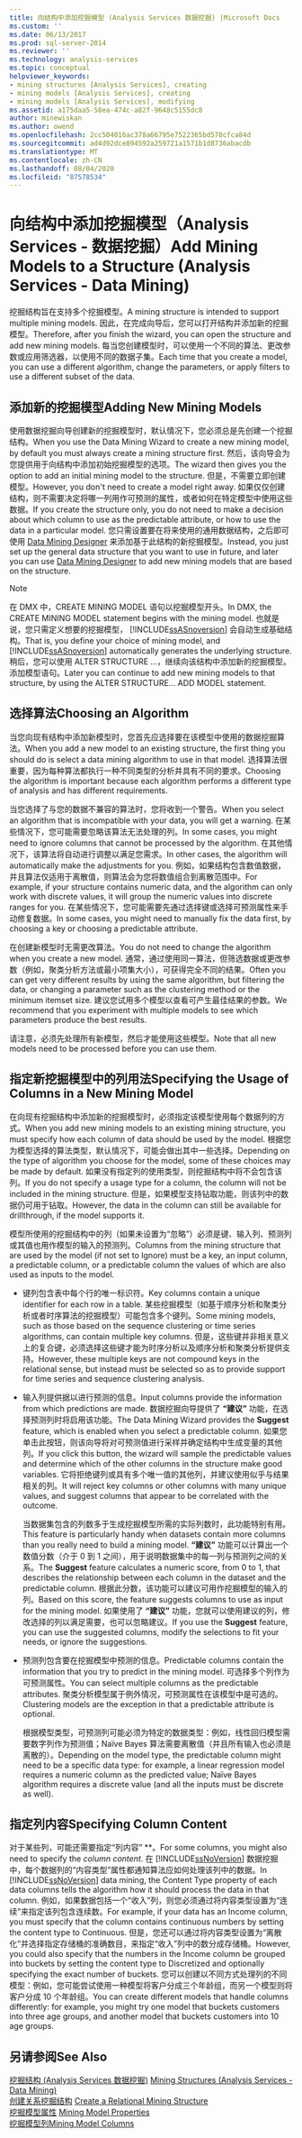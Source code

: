 ```yaml
---
title: 向结构中添加挖掘模型 (Analysis Services 数据挖掘) |Microsoft Docs
ms.custom: ''
ms.date: 06/13/2017
ms.prod: sql-server-2014
ms.reviewer: ''
ms.technology: analysis-services
ms.topic: conceptual
helpviewer_keywords:
- mining structures [Analysis Services], creating
- mining models [Analysis Services], creating
- mining models [Analysis Services], modifying
ms.assetid: a175daa5-58ea-474c-a82f-9648c5155dc8
author: minewiskan
ms.author: owend
ms.openlocfilehash: 2cc504016ac378a66795e7522365bd570cfca84d
ms.sourcegitcommit: ad4d92dce894592a259721a1571b1d8736abacdb
ms.translationtype: MT
ms.contentlocale: zh-CN
ms.lasthandoff: 08/04/2020
ms.locfileid: "87578534"
---
```

# <a name="add-mining-models-to-a-structure-analysis-services---data-mining"></a><span data-ttu-id="9e8f3-102">向结构中添加挖掘模型（Analysis Services - 数据挖掘）</span><span class="sxs-lookup"><span data-stu-id="9e8f3-102">Add Mining Models to a Structure (Analysis Services - Data Mining)</span></span>
  <span data-ttu-id="9e8f3-103">挖掘结构旨在支持多个挖掘模型。</span><span class="sxs-lookup"><span data-stu-id="9e8f3-103">A mining structure is intended to support multiple mining models.</span></span> <span data-ttu-id="9e8f3-104">因此，在完成向导后，您可以打开结构并添加新的挖掘模型。</span><span class="sxs-lookup"><span data-stu-id="9e8f3-104">Therefore, after you finish the wizard, you can open the structure and add new mining models.</span></span> <span data-ttu-id="9e8f3-105">每当您创建模型时，可以使用一个不同的算法、更改参数或应用筛选器，以使用不同的数据子集。</span><span class="sxs-lookup"><span data-stu-id="9e8f3-105">Each time that you create a model, you can use a different algorithm, change the parameters, or apply filters to use a different subset of the data.</span></span>  
  
## <a name="adding-new-mining-models"></a><span data-ttu-id="9e8f3-106">添加新的挖掘模型</span><span class="sxs-lookup"><span data-stu-id="9e8f3-106">Adding New Mining Models</span></span>  
 <span data-ttu-id="9e8f3-107">使用数据挖掘向导创建新的挖掘模型时，默认情况下，您必须总是先创建一个挖掘结构。</span><span class="sxs-lookup"><span data-stu-id="9e8f3-107">When you use the Data Mining Wizard to create a new mining model, by default you must always create a mining structure first.</span></span> <span data-ttu-id="9e8f3-108">然后，该向导会为您提供用于向结构中添加初始挖掘模型的选项。</span><span class="sxs-lookup"><span data-stu-id="9e8f3-108">The wizard then gives you the option to add an initial mining model to the structure.</span></span> <span data-ttu-id="9e8f3-109">但是，不需要立即创建模型。</span><span class="sxs-lookup"><span data-stu-id="9e8f3-109">However, you don't need to create a model right away.</span></span> <span data-ttu-id="9e8f3-110">如果仅仅创建结构，则不需要决定将哪一列用作可预测的属性，或者如何在特定模型中使用这些数据。</span><span class="sxs-lookup"><span data-stu-id="9e8f3-110">If you create the structure only, you do not need to make a decision about which column to use as the predictable attribute, or how to use the data in a particular model.</span></span> <span data-ttu-id="9e8f3-111">您只需设置要在将来使用的通用数据结构，之后即可使用 [Data Mining Designer](data-mining-designer.md) 来添加基于此结构的新挖掘模型。</span><span class="sxs-lookup"><span data-stu-id="9e8f3-111">Instead, you just set up the general data structure that you want to use in future, and later you can use [Data Mining Designer](data-mining-designer.md) to add new mining models that are based on the structure.</span></span>  
  
> [!NOTE]  
>  <span data-ttu-id="9e8f3-112">在 DMX 中，CREATE MINING MODEL 语句以挖掘模型开头。</span><span class="sxs-lookup"><span data-stu-id="9e8f3-112">In DMX, the CREATE MINING MODEL statement  begins with the mining model.</span></span> <span data-ttu-id="9e8f3-113">也就是说，您只需定义想要的挖掘模型， [!INCLUDE[ssASnoversion](../../includes/ssasnoversion-md.md)] 会自动生成基础结构。</span><span class="sxs-lookup"><span data-stu-id="9e8f3-113">That is, you define your choice of mining model, and [!INCLUDE[ssASnoversion](../../includes/ssasnoversion-md.md)] automatically generates the underlying structure.</span></span> <span data-ttu-id="9e8f3-114">稍后，您可以使用 ALTER STRUCTURE ...，继续向该结构中添加新的挖掘模型。添加模型语句。</span><span class="sxs-lookup"><span data-stu-id="9e8f3-114">Later you can continue to add new mining models to that structure, by using the ALTER STRUCTURE... ADD MODEL statement.</span></span>  
  
## <a name="choosing-an-algorithm"></a><span data-ttu-id="9e8f3-115">选择算法</span><span class="sxs-lookup"><span data-stu-id="9e8f3-115">Choosing an Algorithm</span></span>  
 <span data-ttu-id="9e8f3-116">当您向现有结构中添加新模型时，您首先应选择要在该模型中使用的数据挖掘算法。</span><span class="sxs-lookup"><span data-stu-id="9e8f3-116">When you add a new model to an existing structure, the first thing you should do is select a data mining algorithm to use in that model.</span></span> <span data-ttu-id="9e8f3-117">选择算法很重要，因为每种算法都执行一种不同类型的分析并具有不同的要求。</span><span class="sxs-lookup"><span data-stu-id="9e8f3-117">Choosing the algorithm is important because each algorithm performs a different type of analysis and has different requirements.</span></span>  
  
 <span data-ttu-id="9e8f3-118">当您选择了与您的数据不兼容的算法时，您将收到一个警告。</span><span class="sxs-lookup"><span data-stu-id="9e8f3-118">When you select an algorithm that is incompatible with your data, you will get a warning.</span></span> <span data-ttu-id="9e8f3-119">在某些情况下，您可能需要忽略该算法无法处理的列。</span><span class="sxs-lookup"><span data-stu-id="9e8f3-119">In some cases, you might need to ignore columns that cannot be processed by the algorithm.</span></span> <span data-ttu-id="9e8f3-120">在其他情况下，该算法将自动进行调整以满足您需求。</span><span class="sxs-lookup"><span data-stu-id="9e8f3-120">In other cases, the algorithm will automatically make the adjustments for you.</span></span> <span data-ttu-id="9e8f3-121">例如，如果结构包含数值数据，并且算法仅适用于离散值，则算法会为您将数值组合到离散范围中。</span><span class="sxs-lookup"><span data-stu-id="9e8f3-121">For example, if your structure contains numeric data, and the algorithm can only work with discrete values, it will group the numeric values into discrete ranges for you.</span></span> <span data-ttu-id="9e8f3-122">在某些情况下，您可能需要先通过选择键或选择可预测属性来手动修复数据。</span><span class="sxs-lookup"><span data-stu-id="9e8f3-122">In some cases, you might need to manually fix the data first, by choosing a key or choosing a predictable attribute.</span></span>  
  
 <span data-ttu-id="9e8f3-123">在创建新模型时无需更改算法。</span><span class="sxs-lookup"><span data-stu-id="9e8f3-123">You do not need to change the algorithm when you create a new model.</span></span> <span data-ttu-id="9e8f3-124">通常，通过使用同一算法，但筛选数据或更改参数（例如，聚类分析方法或最小项集大小），可获得完全不同的结果。</span><span class="sxs-lookup"><span data-stu-id="9e8f3-124">Often you can get very different results by using the same algorithm, but filtering the data, or changing a parameter such as the clustering method or the minimum itemset size.</span></span> <span data-ttu-id="9e8f3-125">建议您试用多个模型以查看可产生最佳结果的参数。</span><span class="sxs-lookup"><span data-stu-id="9e8f3-125">We recommend that you experiment with multiple models to see which parameters produce the best results.</span></span>  
  
 <span data-ttu-id="9e8f3-126">请注意，必须先处理所有新模型，然后才能使用这些模型。</span><span class="sxs-lookup"><span data-stu-id="9e8f3-126">Note that all new models need to be processed before you can use them.</span></span>  
  
## <a name="specifying-the-usage-of-columns-in-a-new-mining-model"></a><span data-ttu-id="9e8f3-127">指定新挖掘模型中的列用法</span><span class="sxs-lookup"><span data-stu-id="9e8f3-127">Specifying the Usage of Columns in a New Mining Model</span></span>  
 <span data-ttu-id="9e8f3-128">在向现有挖掘结构中添加新的挖掘模型时，必须指定该模型使用每个数据列的方式。</span><span class="sxs-lookup"><span data-stu-id="9e8f3-128">When you add new mining models to an existing mining structure, you must specify how each column of data should be used by the model.</span></span> <span data-ttu-id="9e8f3-129">根据您为模型选择的算法类型，默认情况下，可能会做出其中一些选择。</span><span class="sxs-lookup"><span data-stu-id="9e8f3-129">Depending on the type of algorithm you choose for the model, some of these choices may be made by default.</span></span> <span data-ttu-id="9e8f3-130">如果没有指定列的使用类型，则挖掘结构中将不会包含该列。</span><span class="sxs-lookup"><span data-stu-id="9e8f3-130">If you do not specify a usage type for a column, the column will not be included in the mining structure.</span></span> <span data-ttu-id="9e8f3-131">但是，如果模型支持钻取功能，则该列中的数据仍可用于钻取。</span><span class="sxs-lookup"><span data-stu-id="9e8f3-131">However, the data in the column can still be available for drillthrough, if the model supports it.</span></span>  
  
 <span data-ttu-id="9e8f3-132">模型所使用的挖掘结构中的列（如果未设置为“忽略”）必须是键、输入列、预测列或其值也用作模型的输入的预测列。</span><span class="sxs-lookup"><span data-stu-id="9e8f3-132">Columns from the mining structure that are used by the model (if not set to Ignore) must be a key, an input column, a predictable column, or a predictable column the values of which are also used as inputs to the model.</span></span>  
  
-   <span data-ttu-id="9e8f3-133">键列包含表中每个行的唯一标识符。</span><span class="sxs-lookup"><span data-stu-id="9e8f3-133">Key columns contain a unique identifier for each row in a table.</span></span> <span data-ttu-id="9e8f3-134">某些挖掘模型（如基于顺序分析和聚类分析或者时序算法的挖掘模型）可能包含多个键列。</span><span class="sxs-lookup"><span data-stu-id="9e8f3-134">Some mining models, such as those based on the sequence clustering or time series algorithms, can contain multiple key columns.</span></span> <span data-ttu-id="9e8f3-135">但是，这些键并非相关意义上的复合键，必须选择这些键才能为时序分析以及顺序分析和聚类分析提供支持。</span><span class="sxs-lookup"><span data-stu-id="9e8f3-135">However, these multiple keys are not compound keys in the relational sense, but instead must be selected so as to provide support for time series and sequence clustering analysis.</span></span>  
  
-   <span data-ttu-id="9e8f3-136">输入列提供据以进行预测的信息。</span><span class="sxs-lookup"><span data-stu-id="9e8f3-136">Input columns provide the information from which predictions are made.</span></span> <span data-ttu-id="9e8f3-137">数据挖掘向导提供了 **“建议”** 功能，在选择预测列时将启用该功能。</span><span class="sxs-lookup"><span data-stu-id="9e8f3-137">The Data Mining Wizard provides the **Suggest** feature, which is enabled when you select a predictable column.</span></span> <span data-ttu-id="9e8f3-138">如果您单击此按钮，则该向导将对可预测值进行采样并确定结构中生成变量的其他列。</span><span class="sxs-lookup"><span data-stu-id="9e8f3-138">If you click this button, the wizard will sample the predictable values and determine which of the other columns in the structure make good variables.</span></span> <span data-ttu-id="9e8f3-139">它将拒绝键列或具有多个唯一值的其他列，并建议使用似乎与结果相关的列。</span><span class="sxs-lookup"><span data-stu-id="9e8f3-139">It will reject key columns or other columns with many unique values, and suggest columns that appear to be correlated with the outcome.</span></span>  
  
     <span data-ttu-id="9e8f3-140">当数据集包含的列数多于生成挖掘模型所需的实际列数时，此功能特别有用。</span><span class="sxs-lookup"><span data-stu-id="9e8f3-140">This feature is particularly handy when datasets contain more columns than you really need to build a mining model.</span></span> <span data-ttu-id="9e8f3-141">**“建议”** 功能可以计算出一个数值分数（介于 0 到 1 之间），用于说明数据集中的每一列与预测列之间的关系。</span><span class="sxs-lookup"><span data-stu-id="9e8f3-141">The **Suggest** feature calculates a numeric score, from 0 to 1, that describes the relationship between each column in the dataset and the predictable column.</span></span> <span data-ttu-id="9e8f3-142">根据此分数，该功能可以建议可用作挖掘模型的输入的列。</span><span class="sxs-lookup"><span data-stu-id="9e8f3-142">Based on this score, the feature suggests columns to use as input for the mining model.</span></span> <span data-ttu-id="9e8f3-143">如果使用了 **“建议”** 功能，您就可以使用建议的列，修改选择的列以满足需要，也可以忽略建议。</span><span class="sxs-lookup"><span data-stu-id="9e8f3-143">If you use the **Suggest** feature, you can use the suggested columns, modify the selections to fit your needs, or ignore the suggestions.</span></span>  
  
-   <span data-ttu-id="9e8f3-144">预测列包含要在挖掘模型中预测的信息。</span><span class="sxs-lookup"><span data-stu-id="9e8f3-144">Predictable columns contain the information that you try to predict in the mining model.</span></span> <span data-ttu-id="9e8f3-145">可选择多个列作为可预测属性。</span><span class="sxs-lookup"><span data-stu-id="9e8f3-145">You can select multiple columns as the predictable attributes.</span></span> <span data-ttu-id="9e8f3-146">聚类分析模型属于例外情况，可预测属性在该模型中是可选的。</span><span class="sxs-lookup"><span data-stu-id="9e8f3-146">Clustering models are the exception in that a predictable attribute is optional.</span></span>  
  
     <span data-ttu-id="9e8f3-147">根据模型类型，可预测列可能必须为特定的数据类型：例如，线性回归模型需要数字列作为预测值；Naïve Bayes 算法需要离散值（并且所有输入也必须是离散的）。</span><span class="sxs-lookup"><span data-stu-id="9e8f3-147">Depending on the model type, the predictable column might need to be a specific data type: for example, a linear regression model requires a numeric column as the predicted value; Naïve Bayes algorithm requires a discrete value (and all the inputs must be discrete as well).</span></span>  
  
## <a name="specifying-column-content"></a><span data-ttu-id="9e8f3-148">指定列内容</span><span class="sxs-lookup"><span data-stu-id="9e8f3-148">Specifying Column Content</span></span>  
 <span data-ttu-id="9e8f3-149">对于某些列，可能还需要指定“列内容” \*\*。</span><span class="sxs-lookup"><span data-stu-id="9e8f3-149">For some columns, you might also need to specify the *column content*.</span></span> <span data-ttu-id="9e8f3-150">在 [!INCLUDE[ssNoVersion](../../includes/ssnoversion-md.md)] 数据挖掘中，每个数据列的“内容类型”属性都通知算法应如何处理该列中的数据。</span><span class="sxs-lookup"><span data-stu-id="9e8f3-150">In [!INCLUDE[ssNoVersion](../../includes/ssnoversion-md.md)] data mining, the Content Type property of each data columns tells the algorithm how it should process the data in that column.</span></span> <span data-ttu-id="9e8f3-151">例如，如果数据包括一个“收入”列，则您必须通过将内容类型设置为“连续”来指定该列包含连续数。</span><span class="sxs-lookup"><span data-stu-id="9e8f3-151">For example, if your data has an Income column, you must specify that the column contains continuous numbers by setting the content type to Continuous.</span></span> <span data-ttu-id="9e8f3-152">但是，您还可以通过将内容类型设置为“离散化”并选择指定存储桶的准确数目，来指定“收入”列中的数分成存储桶。</span><span class="sxs-lookup"><span data-stu-id="9e8f3-152">However, you could also specify that the numbers in the Income column be grouped into buckets by setting the content type to Discretized and optionally specifying the exact number of buckets.</span></span> <span data-ttu-id="9e8f3-153">您可以创建以不同方式处理列的不同模型：例如，您可能尝试使用一种模型将客户分成三个年龄组，而另一个模型则将客户分成 10 个年龄组。</span><span class="sxs-lookup"><span data-stu-id="9e8f3-153">You can create different models that handle columns differently: for example, you might try one model that buckets customers into three age groups, and another model that buckets customers into 10 age groups.</span></span>  
  
## <a name="see-also"></a><span data-ttu-id="9e8f3-154">另请参阅</span><span class="sxs-lookup"><span data-stu-id="9e8f3-154">See Also</span></span>  
 <span data-ttu-id="9e8f3-155">[挖掘结构 &#40;Analysis Services 数据挖掘&#41;](mining-structures-analysis-services-data-mining.md) </span><span class="sxs-lookup"><span data-stu-id="9e8f3-155">[Mining Structures &#40;Analysis Services - Data Mining&#41;](mining-structures-analysis-services-data-mining.md) </span></span>  
 <span data-ttu-id="9e8f3-156">[创建关系挖掘结构](create-a-relational-mining-structure.md) </span><span class="sxs-lookup"><span data-stu-id="9e8f3-156">[Create a Relational Mining Structure](create-a-relational-mining-structure.md) </span></span>  
 <span data-ttu-id="9e8f3-157">[挖掘模型属性](mining-model-properties.md) </span><span class="sxs-lookup"><span data-stu-id="9e8f3-157">[Mining Model Properties](mining-model-properties.md) </span></span>  
 [<span data-ttu-id="9e8f3-158">挖掘模型列</span><span class="sxs-lookup"><span data-stu-id="9e8f3-158">Mining Model Columns</span></span>](mining-model-columns.md)  
  
  
